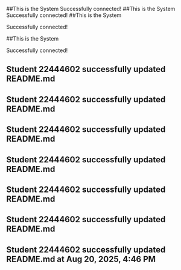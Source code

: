 ##This is the System
Successfully connected!
##This is the System
Successfully connected!
##This is the System

Successfully connected!

##This is the System

Successfully connected!

## Student 22444602 successfully updated README.md

## Student 22444602 successfully updated README.md

## Student 22444602 successfully updated README.md

## Student 22444602 successfully updated README.md

## Student 22444602 successfully updated README.md

## Student 22444602 successfully updated README.md

## Student 22444602 successfully updated README.md at Aug 20, 2025, 4:46 PM

